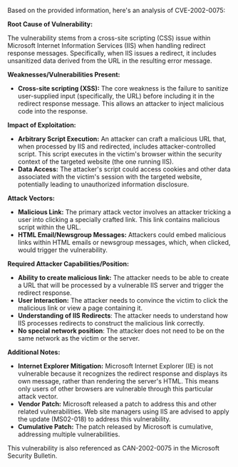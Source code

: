 Based on the provided information, here's an analysis of CVE-2002-0075:

**Root Cause of Vulnerability:**

The vulnerability stems from a cross-site scripting (CSS) issue within Microsoft Internet Information Services (IIS) when handling redirect response messages. Specifically, when IIS issues a redirect, it includes unsanitized data derived from the URL in the resulting error message.

**Weaknesses/Vulnerabilities Present:**

*   **Cross-site scripting (XSS):** The core weakness is the failure to sanitize user-supplied input (specifically, the URL) before including it in the redirect response message. This allows an attacker to inject malicious code into the response.

**Impact of Exploitation:**

*   **Arbitrary Script Execution:** An attacker can craft a malicious URL that, when processed by IIS and redirected, includes attacker-controlled script. This script executes in the victim's browser within the security context of the targeted website (the one running IIS).
*   **Data Access:** The attacker's script could access cookies and other data associated with the victim's session with the targeted website, potentially leading to unauthorized information disclosure.

**Attack Vectors:**

*   **Malicious Link:** The primary attack vector involves an attacker tricking a user into clicking a specially crafted link. This link contains malicious script within the URL.
*   **HTML Email/Newsgroup Messages:** Attackers could embed malicious links within HTML emails or newsgroup messages, which, when clicked, would trigger the vulnerability.

**Required Attacker Capabilities/Position:**

*   **Ability to create malicious link:** The attacker needs to be able to create a URL that will be processed by a vulnerable IIS server and trigger the redirect response.
*   **User Interaction:**  The attacker needs to convince the victim to click the malicious link or view a page containing it.
*   **Understanding of IIS Redirects**: The attacker needs to understand how IIS processes redirects to construct the malicious link correctly.
*   **No special network position**: The attacker does not need to be on the same network as the victim or the server.

**Additional Notes:**

*   **Internet Explorer Mitigation:**  Microsoft Internet Explorer (IE) is not vulnerable because it recognizes the redirect response and displays its own message, rather than rendering the server's HTML. This means only users of other browsers are vulnerable through this particular attack vector.
*   **Vendor Patch:** Microsoft released a patch to address this and other related vulnerabilities. Web site managers using IIS are advised to apply the update (MS02-018) to address this vulnerability.
*   **Cumulative Patch:** The patch released by Microsoft is cumulative, addressing multiple vulnerabilities.

This vulnerability is also referenced as CAN-2002-0075 in the Microsoft Security Bulletin.
